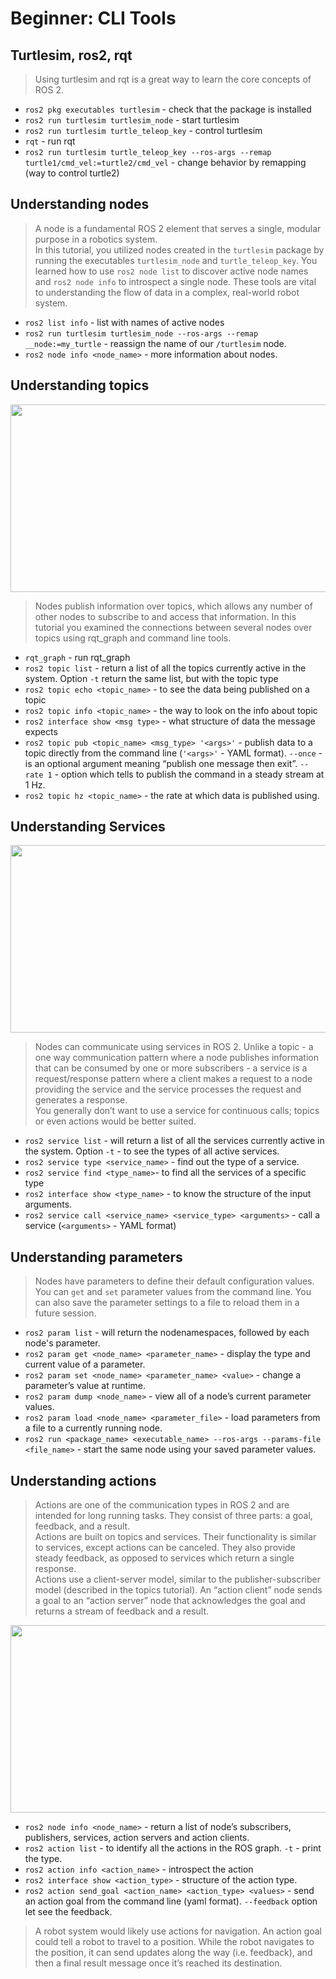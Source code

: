 # Beginner: CLI Tools
## Turtlesim, ros2, rqt

> Using turtlesim and rqt is a great way to learn the core concepts of ROS 2.
* `ros2 pkg executables turtlesim` - check that the package is installed
* `ros2 run turtlesim turtlesim_node` - start turtlesim
* `ros2 run turtlesim turtle_teleop_key` - control turtlesim
* `rqt` - run rqt
* `ros2 run turtlesim turtle_teleop_key --ros-args --remap turtle1/cmd_vel:=turtle2/cmd_vel` - change behavior by remapping (way to control turtle2)

## Understanding nodes

> A node is a fundamental ROS 2 element that serves a single, modular purpose in a robotics system.\
>In this tutorial, you utilized nodes created in the `turtlesim` package by running the executables `turtlesim_node` and `turtle_teleop_key`.
>You learned how to use `ros2 node list` to discover active node names and `ros2 node info` to introspect a single node. These tools are vital to understanding the flow of data in a complex, real-world robot system.

* `ros2 list info` - list with names of active nodes
* `ros2 run turtlesim turtlesim_node --ros-args --remap __node:=my_turtle` - reassign the name of our `/turtlesim` node. 
* `ros2 node info <node_name>` - more information about nodes.

## Understanding topics

<div align="center">
  <img src="https://docs.ros.org/en/humble/_images/Topic-MultiplePublisherandMultipleSubscriber.gif" width="600" height="300"/>
</div>

>Nodes publish information over topics, which allows any number of other nodes to subscribe to and access that information. In this tutorial you examined the connections between several nodes over topics using rqt_graph and command line tools.

* `rqt_graph` - run rqt_graph
* `ros2 topic list` - return a list of all the topics currently active in the system. Option `-t` return the same list, but with the topic type
* `ros2 topic echo <topic_name>` - to see the data being published on a topic
* `ros2 topic info <topic_name>` - the way to look on the info about topic
* `ros2 interface show <msg type>` - what structure of data the message expects
* `ros2 topic pub <topic_name> <msg_type> '<args>'` -  publish data to a topic directly from the command line (`'<args>'` - YAML format). `--once` -  is an optional argument meaning “publish one message then exit”. `--rate 1` - option which tells to publish the command in a steady stream at 1 Hz.
* `ros2 topic hz <topic_name>` - the rate at which data is published using.

## Understanding Services

<div align="center">
  <img src="https://docs.ros.org/en/humble/_images/Service-MultipleServiceClient.gif" width="600" height="300"/>
</div>

>Nodes can communicate using services in ROS 2. Unlike a topic - a one way communication pattern where a node publishes information that can be consumed by one or more subscribers - a service is a request/response pattern where a client makes a request to a node providing the service and the service processes the request and generates a response.\
>You generally don’t want to use a service for continuous calls; topics or even actions would be better suited.

* `ros2 service list` - will return a list of all the services currently active in the system. Option `-t` - to see the types of all active services.
* `ros2 service type <service_name>` -  find out the type of a service.
* `ros2 service find <type_name>`- to find all the services of a specific type
* `ros2 interface show <type_name>` - to know the structure of the input arguments.
* `ros2 service call <service_name> <service_type> <arguments>` - call a service (`<arguments>` - YAML format)

## Understanding parameters

> Nodes have parameters to define their default configuration values. You can `get` and `set` parameter values from the command line. You can also save the parameter settings to a file to reload them in a future session.

* `ros2 param list` - will return the nodenamespaces, followed by each node's parameter.
* `ros2 param get <node_name> <parameter_name>` - display the type and current value of a parameter.
* `ros2 param set <node_name> <parameter_name> <value>` - change a parameter’s value at runtime.
* `ros2 param dump <node_name>` -  view all of a node’s current parameter values.
* `ros2 param load <node_name> <parameter_file>` -  load parameters from a file to a currently running node.
* `ros2 run <package_name> <executable_name> --ros-args --params-file <file_name>` - start the same node using your saved parameter values.

## Understanding actions

>Actions are one of the communication types in ROS 2 and are intended for long running tasks. They consist of three parts: a goal, feedback, and a result.\
Actions are built on topics and services. Their functionality is similar to services, except actions can be canceled. They also provide steady feedback, as opposed to services which return a single response.\
Actions use a client-server model, similar to the publisher-subscriber model (described in the topics tutorial). An “action client” node sends a goal to an “action server” node that acknowledges the goal and returns a stream of feedback and a result.

<div align="center">
  <img src="https://docs.ros.org/en/humble/_images/Action-SingleActionClient.gif" width="600" height="300"/>
</div>

* `ros2 node info <node_name>` -  return a list of node’s subscribers, publishers, services, action servers and action clients.
* `ros2 action list` - to identify all the actions in the ROS graph. `-t` - print the type.
* `ros2 action info <action_name>` - introspect the action
* `ros2 interface show <action_type>` - structure of the action type.
* `ros2 action send_goal <action_name> <action_type> <values>` - send an action goal from the command line (yaml format). `--feedback` option let see the feedback.

> A robot system would likely use actions for navigation. An action goal could tell a robot to travel to a position. While the robot navigates to the position, it can send updates along the way (i.e. feedback), and then a final result message once it’s reached its destination.
